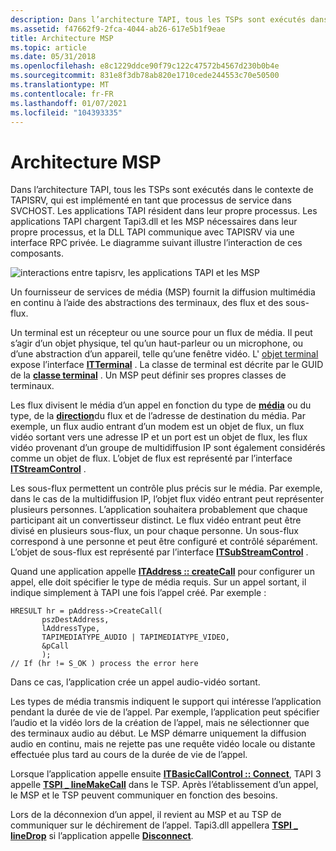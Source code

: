 ```yaml
---
description: Dans l’architecture TAPI, tous les TSPs sont exécutés dans le contexte de TAPISRV, qui est implémenté en tant que processus de service dans SVCHOST.
ms.assetid: f47662f9-2fca-4044-ab26-617e5b1f9eae
title: Architecture MSP
ms.topic: article
ms.date: 05/31/2018
ms.openlocfilehash: e8c1229ddce90f79c122c47572b4567d230b0b4e
ms.sourcegitcommit: 831e8f3db78ab820e1710cede244553c70e50500
ms.translationtype: MT
ms.contentlocale: fr-FR
ms.lasthandoff: 01/07/2021
ms.locfileid: "104393335"
---
```

# <a name="msp-architecture"></a>Architecture MSP

Dans l’architecture TAPI, tous les TSPs sont exécutés dans le contexte de TAPISRV, qui est implémenté en tant que processus de service dans SVCHOST. Les applications TAPI résident dans leur propre processus. Les applications TAPI chargent Tapi3.dll et les MSP nécessaires dans leur propre processus, et la DLL TAPI communique avec TAPISRV via une interface RPC privée. Le diagramme suivant illustre l’interaction de ces composants.

![interactions entre tapisrv, les applications TAPI et les MSP](images/tsp-msp1.png)

Un fournisseur de services de média (MSP) fournit la diffusion multimédia en continu à l’aide des abstractions des terminaux, des flux et des sous-flux.

Un terminal est un récepteur ou une source pour un flux de média. Il peut s’agir d’un objet physique, tel qu’un haut-parleur ou un microphone, ou d’une abstraction d’un appareil, telle qu’une fenêtre vidéo. L' [objet terminal](terminal-object.md) expose l’interface [**ITTerminal**](/windows/win32/api/tapi3if/nn-tapi3if-itterminal) . La classe de terminal est décrite par le GUID de la [**classe terminal**](terminal-class.md) . Un MSP peut définir ses propres classes de terminaux.

Les flux divisent le média d’un appel en fonction du type de [**média**](tapimediatype--constants.md) ou du type, de la [**direction**](/windows/desktop/api/Tapi3if/ne-tapi3if-terminal_direction)du flux et de l’adresse de destination du média. Par exemple, un flux audio entrant d’un modem est un objet de flux, un flux vidéo sortant vers une adresse IP et un port est un objet de flux, les flux vidéo provenant d’un groupe de multidiffusion IP sont également considérés comme un objet de flux. L’objet de flux est représenté par l’interface [**ITStreamControl**](/windows/win32/api/tapi3if/nn-tapi3if-itstreamcontrol) .

Les sous-flux permettent un contrôle plus précis sur le média. Par exemple, dans le cas de la multidiffusion IP, l’objet flux vidéo entrant peut représenter plusieurs personnes. L’application souhaitera probablement que chaque participant ait un convertisseur distinct. Le flux vidéo entrant peut être divisé en plusieurs sous-flux, un pour chaque personne. Un sous-flux correspond à une personne et peut être configuré et contrôlé séparément. L’objet de sous-flux est représenté par l’interface [**ITSubStreamControl**](/windows/win32/api/tapi3if/nn-tapi3if-itsubstreamcontrol) .

Quand une application appelle [**ITAddress :: createCall**](/windows/desktop/api/tapi3if/nf-tapi3if-itaddress-createcall) pour configurer un appel, elle doit spécifier le type de média requis. Sur un appel sortant, il indique simplement à TAPI une fois l’appel créé. Par exemple :

``` syntax
HRESULT hr = pAddress->CreateCall( 
       pszDestAddress, 
       lAddressType, 
       TAPIMEDIATYPE_AUDIO | TAPIMEDIATYPE_VIDEO, 
       &pCall 
       ); 
// If (hr != S_OK ) process the error here
```

Dans ce cas, l’application crée un appel audio-vidéo sortant.

Les types de média transmis indiquent le support qui intéresse l’application pendant la durée de vie de l’appel. Par exemple, l’application peut spécifier l’audio et la vidéo lors de la création de l’appel, mais ne sélectionner que des terminaux audio au début. Le MSP démarre uniquement la diffusion audio en continu, mais ne rejette pas une requête vidéo locale ou distante effectuée plus tard au cours de la durée de vie de l’appel.

Lorsque l’application appelle ensuite [**ITBasicCallControl :: Connect**](/windows/desktop/api/tapi3if/nf-tapi3if-itbasiccallcontrol-connect), TAPI 3 appelle [**TSPI \_ lineMakeCall**](/windows/win32/api/tspi/nf-tspi-tspi_linemakecall) dans le TSP. Après l’établissement d’un appel, le MSP et le TSP peuvent communiquer en fonction des besoins.

Lors de la déconnexion d’un appel, il revient au MSP et au TSP de communiquer sur le déchirement de l’appel. Tapi3.dll appellera [**TSPI \_ lineDrop**](/windows/win32/api/tspi/nf-tspi-tspi_linedrop) si l’application appelle [**Disconnect**](/windows/desktop/api/tapi3if/nf-tapi3if-itbasiccallcontrol-disconnect).

 

 
